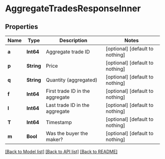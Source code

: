 # AggregateTradesResponseInner


## Properties
Name | Type | Description | Notes
------------ | ------------- | ------------- | -------------
**a** | **Int64** | Aggregate trade ID | [optional] [default to nothing]
**p** | **String** | Price | [optional] [default to nothing]
**q** | **String** | Quantity (aggregated) | [optional] [default to nothing]
**f** | **Int64** | First trade ID in the aggregate | [optional] [default to nothing]
**l** | **Int64** | Last trade ID in the aggregate | [optional] [default to nothing]
**T** | **Int64** | Timestamp | [optional] [default to nothing]
**m** | **Bool** | Was the buyer the maker? | [optional] [default to nothing]


[[Back to Model list]](../README.md#models) [[Back to API list]](../README.md#api-endpoints) [[Back to README]](../README.md)


